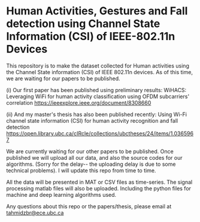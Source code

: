 # Human Activities, Gestures and Fall detection using Channel State Information (CSI) of IEEE-802.11n Devices
This repository is to make the dataset collected for Human activities using the Channel State information (CSI) of IEEE 802.11n devices. 
As of this time, we are waiting for our papers to be published. 

(i) Our first paper has been published using preliminary results:
WiHACS: Leveraging WiFi for human activity classification using OFDM subcarriers' correlation
https://ieeexplore.ieee.org/document/8308660

(ii) And my master's thesis has also been published recently:
Using Wi-Fi channel state information (CSI) for human activity recognition and fall detection
https://open.library.ubc.ca/cIRcle/collections/ubctheses/24/items/1.0365967

We are currently waiting for our other papers to be published. Once published we will upload all our data, and also the source codes for our algorithms. (Sorry for the delay-- the uploading delay is due to some technical problems). I will update this repo from time to time.

All the data will be presented in MAT or CSV files as time-series. The signal processing matlab files will also be uploaded. Including the python files for machine and deep learning algorithms used.

Any questions about this repo or the papers/thesis, please email at tahmidzbr@ece.ubc.ca
